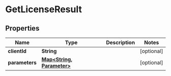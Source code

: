 # GetLicenseResult

## Properties
Name | Type | Description | Notes
------------ | ------------- | ------------- | -------------
**clientId** | **String** |  |  [optional]
**parameters** | [**Map&lt;String, Parameter&gt;**](Parameter.md) |  |  [optional]
